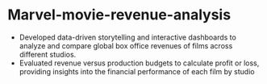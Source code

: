 # Marvel-movie-revenue-analysis
- Developed data-driven storytelling and interactive dashboards to analyze and compare global box office revenues of films across different studios.
- Evaluated revenue versus production budgets to calculate profit or loss, providing insights into the financial performance of each film by studio
